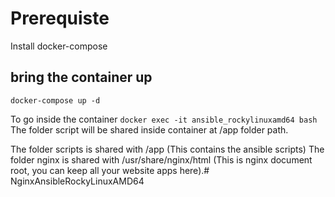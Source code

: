 # Prerequiste 
Install docker-compose
## bring the container up
```docker-compose up -d```

To go inside the container
```docker exec -it ansible_rockylinuxamd64 bash```
The folder script will be shared inside container at /app folder path.

The folder scripts is shared with /app (This contains the ansible scripts)
The folder nginx is shared with /usr/share/nginx/html (This is nginx document root, you can keep all your website apps here).# NginxAnsibleRockyLinuxAMD64
